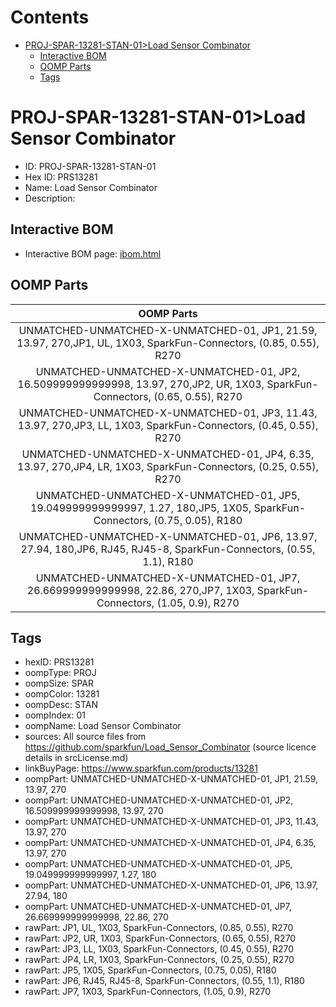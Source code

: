 



Contents
========

* [PROJ-SPAR-13281-STAN-01>Load Sensor Combinator](#proj-spar-13281-stan-01load-sensor-combinator)
	* [Interactive BOM](#interactive-bom)
	* [OOMP Parts](#oomp-parts)
	* [Tags](#tags)

# PROJ-SPAR-13281-STAN-01>Load Sensor Combinator

- ID: PROJ-SPAR-13281-STAN-01
- Hex ID: PRS13281
- Name: Load Sensor Combinator
- Description: 

## Interactive BOM

- Interactive BOM page: [ibom.html](kicad/bom/ibom.html)

## OOMP Parts
  

|OOMP Parts|
| :---: |
|UNMATCHED-UNMATCHED-X-UNMATCHED-01, JP1, 21.59, 13.97, 270,JP1, UL, 1X03, SparkFun-Connectors, (0.85, 0.55), R270|
|UNMATCHED-UNMATCHED-X-UNMATCHED-01, JP2, 16.509999999999998, 13.97, 270,JP2, UR, 1X03, SparkFun-Connectors, (0.65, 0.55), R270|
|UNMATCHED-UNMATCHED-X-UNMATCHED-01, JP3, 11.43, 13.97, 270,JP3, LL, 1X03, SparkFun-Connectors, (0.45, 0.55), R270|
|UNMATCHED-UNMATCHED-X-UNMATCHED-01, JP4, 6.35, 13.97, 270,JP4, LR, 1X03, SparkFun-Connectors, (0.25, 0.55), R270|
|UNMATCHED-UNMATCHED-X-UNMATCHED-01, JP5, 19.049999999999997, 1.27, 180,JP5, 1X05, SparkFun-Connectors, (0.75, 0.05), R180|
|UNMATCHED-UNMATCHED-X-UNMATCHED-01, JP6, 13.97, 27.94, 180,JP6, RJ45, RJ45-8, SparkFun-Connectors, (0.55, 1.1), R180|
|UNMATCHED-UNMATCHED-X-UNMATCHED-01, JP7, 26.669999999999998, 22.86, 270,JP7, 1X03, SparkFun-Connectors, (1.05, 0.9), R270|

## Tags

- hexID: PRS13281
- oompType: PROJ
- oompSize: SPAR
- oompColor: 13281
- oompDesc: STAN
- oompIndex: 01
- oompName: Load Sensor Combinator
- sources: All source files from https://github.com/sparkfun/Load_Sensor_Combinator (source licence details in srcLicense.md)
- linkBuyPage: https://www.sparkfun.com/products/13281
- oompPart: UNMATCHED-UNMATCHED-X-UNMATCHED-01, JP1, 21.59, 13.97, 270
- oompPart: UNMATCHED-UNMATCHED-X-UNMATCHED-01, JP2, 16.509999999999998, 13.97, 270
- oompPart: UNMATCHED-UNMATCHED-X-UNMATCHED-01, JP3, 11.43, 13.97, 270
- oompPart: UNMATCHED-UNMATCHED-X-UNMATCHED-01, JP4, 6.35, 13.97, 270
- oompPart: UNMATCHED-UNMATCHED-X-UNMATCHED-01, JP5, 19.049999999999997, 1.27, 180
- oompPart: UNMATCHED-UNMATCHED-X-UNMATCHED-01, JP6, 13.97, 27.94, 180
- oompPart: UNMATCHED-UNMATCHED-X-UNMATCHED-01, JP7, 26.669999999999998, 22.86, 270
- rawPart: JP1, UL, 1X03, SparkFun-Connectors, (0.85, 0.55), R270
- rawPart: JP2, UR, 1X03, SparkFun-Connectors, (0.65, 0.55), R270
- rawPart: JP3, LL, 1X03, SparkFun-Connectors, (0.45, 0.55), R270
- rawPart: JP4, LR, 1X03, SparkFun-Connectors, (0.25, 0.55), R270
- rawPart: JP5, 1X05, SparkFun-Connectors, (0.75, 0.05), R180
- rawPart: JP6, RJ45, RJ45-8, SparkFun-Connectors, (0.55, 1.1), R180
- rawPart: JP7, 1X03, SparkFun-Connectors, (1.05, 0.9), R270
